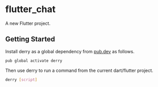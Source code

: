# flutter_chat

A new Flutter project.

## Getting Started

Install derry as a global dependency from [pub.dev](https://pub.dev) as follows.

```bash
pub global activate derry
```

Then use derry to run a command from the current dart/flutter project.

```bash
derry [script]
```